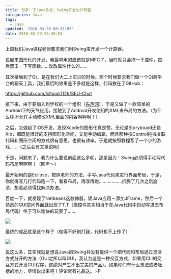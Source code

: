 ```yaml
---
title: 分享一下Java作业－Swing开发的计算器
categories: Java
tags:
  - Java
updated: '2016-03-30 00:37:07'
date: 2016-03-29 23:40:53
---
```


上周我们Java课程老师要求我们用Swing来开发一个计算器。

说起来图形化的开发，我最早用的应该就是MFC了，当时就只会拖一下控件，然后双击一下写函数……改改属性什么的……

其次接触到了Qt，是在我们大二上实训的时候。那个时候要求我们做一个Qt跨平台的聊天工具，我们最后的效果差不多就是这样，代码放在了GitHub：

https://github.com/lizhuoli1126/SEU-Chat

接下来，由于要加入到学校的一个组织（[先声网](http://herald.seu.edu.cn/index/)），于是又做了一款简单的Android下的天气应用，接触到了Android开发使用的XML来布局的方法。（为什么Qt不允许手动修改XML里面的内容啊啊啊！）

之后，又做起了iOS开发，发现Xcode的图形化真是赞。无论是Storyboard还是Xib，都既能很好的支持图形化空间，又能手动编辑，而且那种按Control拖拽关联代码和图形空间的方式很有意思，也很有效率。于是就按照教程写了一个小的游戏……（之后会有文章说明）

于是，问题来了，我为什么要说前面这么多呢，那是因为：Swing必须得手动写代码布局啊啊啊！（回声～）

最开始用的是Eclipse，按照老师的方法，手写Java代码来进行界面布局，于是，你就得写几行代码跑一下，看看布局，再改再跑………………折腾了几次之后崩溃，想着必须得找解决办法。

百度一下，就发现了Netbeans这款神器，建Java应用－添加JFrame，然后一个熟悉的GUI空间界面就出现了T.T（拖控件其实相当于在Java代码中自动写进去布局代码）终于可以愉快的玩耍了……

![](https://lf3-client-infra.bytetos.com/obj/client-infra-images/lizhuoli/f7dac35688c54f2e9ac1a605b4295a39/2022-07-14/image/a/3c/3bfdef0a075c8130da1ba2fafd3b4.png)

最终的成品就是这个样子（做得不好别打我，代码也不上传了）：

![](https://lf3-client-infra.bytetos.com/obj/client-infra-images/lizhuoli/f7dac35688c54f2e9ac1a605b4295a39/2022-07-14/image/0/31/6e31b3c293f2be8bd75da3c977780.png)

说这么多，其实我就是想说Java的Swing并没有提供一个把代码和布局通过灵活方式分开的方法（GUI之所以叫GUI，我认为这是一种交互方式，如果用CLI的交互方式开发GUI程序，这绝对产生不出完美的产品）。如果你们有什么想法或者吐槽的地方，尽情说出来吧！评论就有礼品送。:-P